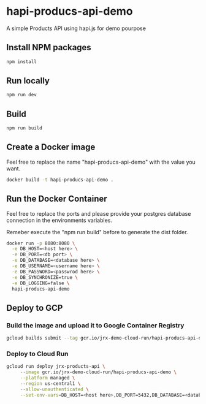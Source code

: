 # hapi-producs-api-demo

A simple Products API using hapi.js for demo pourpose

## Install NPM packages

```bash
npm install
```

## Run locally

```bash
npm run dev
```

## Build

```bash
npm run build
```

## Create a Docker image

Feel free to replace the name "hapi-producs-api-demo" with the value you want.

```bash
docker build -t hapi-producs-api-demo .
```

## Run the Docker Container

Feel free to replace the ports and please provide your postgres database connection in the environments variables.

Remeber execute the "npm run build" before to generate the dist folder.

```bash
docker run -p 8080:8080 \
  -e DB_HOST=<host here> \
  -e DB_PORT=<db port> \
  -e DB_DATABASE=<database here> \
  -e DB_USERNAME=<username here> \
  -e DB_PASSWORD=<passwrod here> \
  -e DB_SYNCHRONIZE=true \
  -e DB_LOGGING=false \
  hapi-producs-api-demo
```

## Deploy to GCP

### Build the image and upload it to Google Container Registry

```bash
gcloud builds submit --tag gcr.io/jrx-demo-cloud-run/hapi-producs-api-demo
````

### Deploy to Cloud Run

```bash
gcloud run deploy jrx-products-api \
     --image gcr.io/jrx-demo-cloud-run/hapi-producs-api-demo \
     --platform managed \
     --region us-central1 \
     --allow-unauthenticated \
     --set-env-vars=DB_HOST=<host here>,DB_PORT=5432,DB_DATABASE=<database name here>,DB_USERNAME=<username here>,DB_PASSWORD=<password here>,DB_SYNCHRONIZE=false,DB_LOGGING=false
```